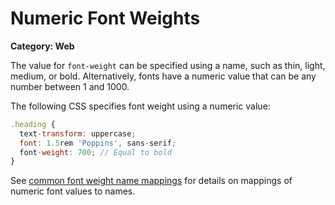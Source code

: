# Numeric Font Weights

__Category: Web__

The value for `font-weight` can be specified using a name, such as thin, light, medium, or bold. Alternatively, fonts have a numeric value that can be any number between 1 and 1000. 

The following CSS specifies font weight using a numeric value:

```javascript
.heading {
  text-transform: uppercase;
  font: 1.5rem 'Poppins', sans-serif;
  font-weight: 700; // Equal to bold
}
```

See [common font weight name mappings](https://developer.mozilla.org/en-US/docs/Web/CSS/font-weight#common_weight_name_mapping) for details on mappings of numeric font values to names.
